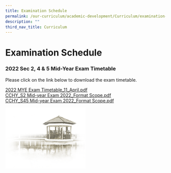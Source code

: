 ```yaml
---
title: Examination Schedule
permalink: /our-curriculum/academic-development/Curriculum/examination-schedule
description: ""
third_nav_title: Curriculum
---
```


# **Examination Schedule**

### 2022 Sec 2, 4 & 5 Mid-Year Exam Timetable

Please click on the link below to download the exam timetable.  
  
[2022 MYE Exam Timetable_11_April.pdf](/files/2022%20MYE%20Exam%20Timetable_11_April.pdf)    
[CCHY_S2 Mid-year Exam 2022_Format  Scope.pdf](/files/CCHY_S2%20Mid-year%20Exam%202022_Format%20%20Scope.pdf)    
[CCHY_S45 Mid-year Exam 2022_Format  Scope.pdf](/files/CCHY_S45%20Mid-year%20Exam%202022_Format%20%20Scope.pdf)

<img src="/images/pavilion.png" 
     style="width:50%">